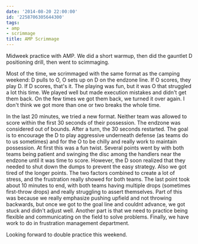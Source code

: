 ```yaml
---
date: '2014-08-20 22:00:00'
id: '2258706305644300'
tags:
- amp
- scrimmage
title: AMP Scrimmage
---
```


Midweek practice with AMP. We did a short warmup, then did the gauntlet D positioning drill, then went to scimmaging. 

Most of the time, we scrimmaged with the same format as the camping weekend: D pulls to O, O sets up on D on the endzone line. If O scores, they play D. If D scores, that's it. The playing was fun, but it was O that struggled a lot this time. We played well but made execution mistakes and didn't get them back. On the few times we got them back, we turned it over again. I don't think we got more than one or two breaks the whole time.

In the last 20 minutes, we tried a new format. Neither team was allowed to score within the first 30 seconds of their possession. The endzone was considered out of bounds. After a turn, the 30 seconds restarted. The goal is to encourage the D to play aggressive underneath defense (as teams do to us sometimes) and for the O to be chilly and really work to maintain possession. At first this was a fun twist. Several points went by with both teams being patient and swinging the disc among the handlers near the endzone until it was time to score. However, the D soon realized that they needed to shut down the dumps to prevent the easy strategy. Also we got tired of the longer points. The two factors combined to create a lot of stress, and the frustration really showed for both teams. The last point took about 10 minutes to end, with both teams having multiple drops (sometimes first-throw drops) and really struggling to assert themselves. Part of this was because we really emphasize pushing upfield and not throwing backwards, but once we got to the goal line and couldnt advance, we got stuck and didn't adjust well. Another part is that we need to practice being flexible and communicating on the field to solve problems. Finally, we have work to do in frustration management department. 

Looking forward to double practice this weekend.
